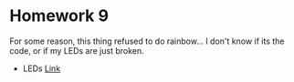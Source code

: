 # Homework 9

For some reason, this thing refused to do rainbow... I don't know if its the code, or if my LEDs are just broken.

- LEDs [Link](https://github.com/dziatlovich/ME433/blob/master/HW9/demo.jpg)

